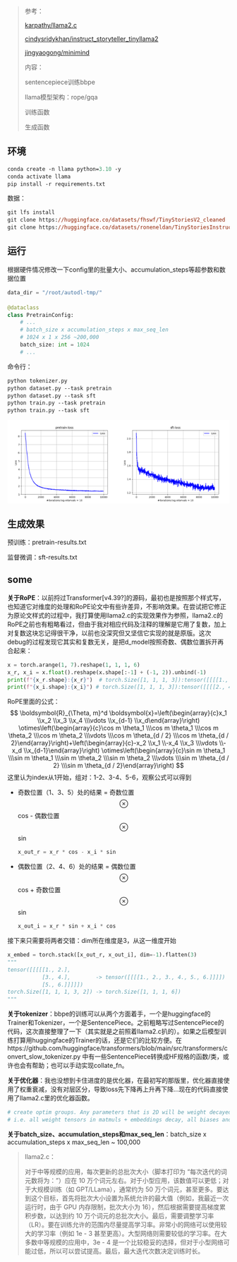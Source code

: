 > 参考：
>
> [karpathy/llama2.c](https://github.com/karpathy/llama2.c)
>
> [cindysridykhan/instruct_storyteller_tinyllama2](https://github.com/cindysridykhan/instruct_storyteller_tinyllama2.git)
>
> [jingyaogong/minimind](https://github.com/jingyaogong/minimind)
>
> 内容：
>
> sentencepiece训练bbpe
>
> llama模型架构：rope/gqa
>
> 训练函数
>
> 生成函数

## 环境

```ps
conda create -n llama python=3.10 -y
conda activate llama
pip install -r requirements.txt
```

数据：

```ps
git lfs install
git clone https://huggingface.co/datasets/fhswf/TinyStoriesV2_cleaned
git clone https://huggingface.co/datasets/roneneldan/TinyStoriesInstruct
```

## 运行

根据硬件情况修改一下config里的批量大小、accumulation_steps等超参数和数据位置

```python
data_dir = "/root/autodl-tmp/"

@dataclass
class PretrainConfig:
	# ...
    # batch_size x accumulation_steps x max_seq_len
    # 1024 x 1 x 256 ~200,000
    batch_size: int = 1024
    # ...
```

命令行：

```ps
python tokenizer.py 
python dataset.py --task pretrain
python dataset.py --task sft
python train.py --task pretrain
python train.py --task sft
```

<div style="display: flex;">
  <img src="./.assets/pretrain-loss.png" alt="预训练损失" style="width: 50%;">
  <img src="./.assets/sft-loss.png" alt="监督微调损失" style="width: 50%;">
</div>

## 生成效果

预训练：pretrain-results.txt

监督微调：sft-results.txt

## some

**关于RoPE**：以前捋过Transformer[v4.39?]的源码，最初也是按照那个样式写，也知道它对维度的处理和RoPE论文中有些许差异，不影响效果。在尝试把它修正为原论文样式的过程中，我打算使用llama2.c的实现效果作为参照，llama2.c的RoPE之前也有粗略看过，但由于我对相应代码及注释的理解是它用了复数，加上对复数这块忘记得很干净，以前也没深究但又坚信它实现的就是原版。这次debug的过程发现它其实和复数无关，是把d_model按照奇数、偶数位置拆开再合起来：

```python
x = torch.arange(1, 7).reshape(1, 1, 1, 6)
x_r, x_i = x.float().reshape(x.shape[:-1] + (-1, 2)).unbind(-1)
print(f"{x_r.shape}:{x_r}")  # torch.Size([1, 1, 1, 3]):tensor([[[[1., 3., 5.]]]])
print(f"{x_i.shape}:{x_i}") # torch.Size([1, 1, 1, 3]):tensor([[[[2., 4., 6.]]]])
```

RoPE里面的公式：
$$
\boldsymbol{R}_{\Theta, m}^d \boldsymbol{x}=\left(\begin{array}{c}x_1 \\x_2 \\x_3 \\x_4 \\\vdots \\x_{d-1} \\x_d\end{array}\right) \otimes\left(\begin{array}{c}\cos m \theta_1 \\\cos m \theta_1 \\\cos m \theta_2 \\\cos m \theta_2 \\\vdots \\\cos m \theta_{d / 2} \\\cos m \theta_{d / 2}\end{array}\right)+\left(\begin{array}{c}-x_2 \\x_1 \\-x_4 \\x_3 \\\vdots \\-x_d \\x_{d-1}\end{array}\right) \otimes\left(\begin{array}{c}\sin m \theta_1 \\\sin m \theta_1 \\\sin m \theta_2 \\\sin m \theta_2 \\\vdots \\\sin m \theta_{d / 2} \\\sin m \theta_{d / 2}\end{array}\right)
$$
这里认为index从1开始，组对：1-2、3-4、5-6，观察公式可以得到

* 奇数位置（1、3、5）处的结果 = 奇数位置$$\otimes$$cos - 偶数位置$$\otimes$$​​sin

  ```python
  x_out_r = x_r * cos - x_i * sin
  ```

* 偶数位置（2、4、6）处的结果 = 偶数位置$$\otimes$$cos + 奇数位置$$\otimes$$sin

  ```python
  x_out_i = x_r * sin + x_i * cos
  ```

接下来只需要将两者交错：dim所在维度是3，从这一维度开始

```python
x_embed = torch.stack([x_out_r, x_out_i], dim=-1).flatten(3)
"""
tensor([[[[[1., 2.],
           [3., 4.],        -> tensor([[[[1., 2., 3., 4., 5., 6.]]]])
           [5., 6.]]]]])
torch.Size([1, 1, 1, 3, 2]) -> torch.Size([1, 1, 1, 6])
"""
```

**关于tokenizer**：bbpe的训练可以从两个方面着手，一个是huggingface的Trainer和Tokenizer，一个是SentencePiece。之前粗略写过SentencePiece的代码，这次直接整理了一下（其实就是之前照着llama2.c扒的）。如果之后模型训练打算用huggingface的Trainer的话，还是它们的比较方便。在https://github.com/huggingface/transformers/blob/main/src/transformers/convert_slow_tokenizer.py 中有一些SentencePiece转换成HF规格的函数/类，或许也会有帮助；也可以手动实现collate_fn。

**关于优化器**：我也没想到卡住进度的是优化器，在最初写的那版里，优化器直接使用了权重衰减，没有对层区分，导致loss先下降再上升再下降...现在的代码直接使用了llama2.c里的优化器函数。

```python
# create optim groups. Any parameters that is 2D will be weight decayed, otherwise no.
# i.e. all weight tensors in matmuls + embeddings decay, all biases and layernorms don't.
```

**关于batch_size、accumulation_steps和max_seq_len**：batch_size x accumulation_steps x max_seq_len ~ 100,000

> llama2.c：
>
> 对于中等规模的应用，每次更新的总批次大小（脚本打印为 “每次迭代的词元数将为：”）应在 10 万个词元左右。对于小型应用，该数值可以更低；对于大规模训练（如 GPT/LLama），通常约为 50 万个词元，甚至更多。要达到这个目标，首先将批次大小设置为系统允许的最大值（例如，我最近一次运行时，由于 GPU 内存限制，批次大小为 16），然后根据需要提高梯度累积步数，以达到约 10 万个词元的总批次大小。最后，需要调整学习率（LR）。要在训练允许的范围内尽量提高学习率。非常小的网络可以使用较大的学习率（例如 1e - 3 甚至更高）。大型网络则需要较低的学习率。在大多数中等规模的应用中，3e - 4 是一个比较稳妥的选择，但对于小型网络可能过低，所以可以尝试提高。最后，最大迭代次数决定训练时长。
